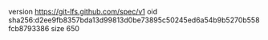 version https://git-lfs.github.com/spec/v1
oid sha256:d2ee9fb8357bda13d99813d0be73895c50245ed6a54b9b5270b558fcb8793386
size 650
